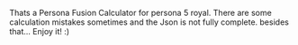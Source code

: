 Thats a Persona Fusion Calculator for persona 5 royal.
There are some calculation mistakes sometimes and the Json is not fully complete.
besides that...
Enjoy it! :)
